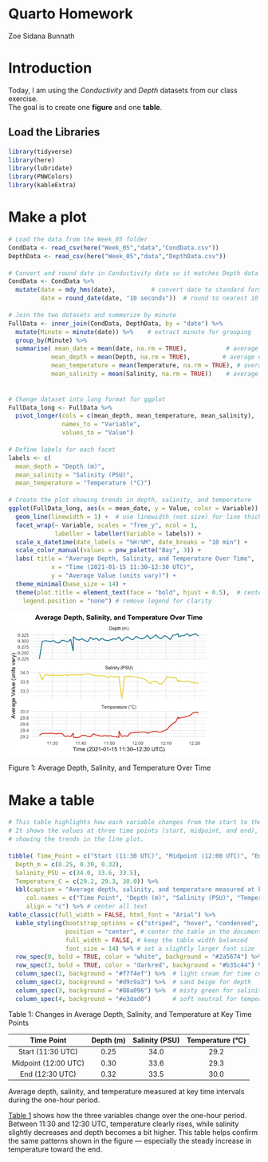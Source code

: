 # Quarto Homework
Zoe Sidana Bunnath

<script src="Quarto_Homework_files/libs/kePrint-0.0.1/kePrint.js"></script>
<link href="Quarto_Homework_files/libs/lightable-0.0.1/lightable.css" rel="stylesheet" />

# Introduction

Today, I am using the *Conductivity* and *Depth* datasets from our class
exercise.  
The goal is to create one **figure** and one **table**.

## Load the Libraries

``` r
library(tidyverse)
library(here)
library(lubridate)
library(PNWColors)
library(kableExtra)
```

# Make a plot

``` r
# Load the data from the Week_05 folder
CondData <- read_csv(here("Week_05","data","CondData.csv"))
DepthData <- read_csv(here("Week_05","data","DepthData.csv"))

# Convert and round date in Conductivity data so it matches Depth data
CondData <- CondData %>%
  mutate(date = mdy_hms(date),          # convert date to standard format
         date = round_date(date, "10 seconds"))  # round to nearest 10 seconds

# Join the two datasets and summarize by minute
FullData <- inner_join(CondData, DepthData, by = "date") %>%
  mutate(Minute = minute(date)) %>%    # extract minute for grouping
  group_by(Minute) %>%
  summarise( mean_date = mean(date, na.rm = TRUE),           # average date per minute
            mean_depth = mean(Depth, na.rm = TRUE),         # average depth
            mean_temperature = mean(Temperature, na.rm = TRUE), # average temperature
            mean_salinity = mean(Salinity, na.rm = TRUE))    # average salinity
  

# Change dataset into long format for ggplot
FullData_long <- FullData %>%
  pivot_longer(cols = c(mean_depth, mean_temperature, mean_salinity),
               names_to = "Variable",
               values_to = "Value")

# Define labels for each facet
labels <- c(
  mean_depth = "Depth (m)",
  mean_salinity = "Salinity (PSU)",
  mean_temperature = "Temperature (°C)")

# Create the plot showing trends in depth, salinity, and temperature
ggplot(FullData_long, aes(x = mean_date, y = Value, color = Variable)) +
  geom_line(linewidth = 1) +  # use linewidth (not size) for line thickness
  facet_wrap(~ Variable, scales = "free_y", ncol = 1,
             labeller = labeller(Variable = labels)) +
  scale_x_datetime(date_labels = "%H:%M", date_breaks = "10 min") +
  scale_color_manual(values = pnw_palette("Bay", 3)) +
  labs( title = "Average Depth, Salinity, and Temperature Over Time",
            x = "Time (2021-01-15 11:30–12:30 UTC)",
            y = "Average Value (units vary)") +
  theme_minimal(base_size = 14) +
  theme(plot.title = element_text(face = "bold", hjust = 0.5),  # center and bold title
    legend.position = "none") # remove legend for clarity
```

<div id="fig-cond-depth">

<img src="../output/fig-cond-depth-1.png" style="width:80.0%"
data-fig-align="center" />

Figure 1: Average Depth, Salinity, and Temperature Over Time

</div>

# Make a table

``` r
# This table highlights how each variable changes from the start to the end of the time period.
# It shows the values at three time points (start, midpoint, and end),
# showing the trends in the line plot.

tibble( Time_Point = c("Start (11:30 UTC)", "Midpoint (12:00 UTC)", "End (12:30 UTC)"),
  Depth_m = c(0.25, 0.30, 0.32),
  Salinity_PSU = c(34.0, 33.6, 33.5),
  Temperature_C = c(29.2, 29.3, 30.0)) %>%
  kbl(caption = "Average depth, salinity, and temperature measured at key time intervals during the one-hour period.", # short note that explains what the table shows
     col.names = c("Time Point", "Depth (m)", "Salinity (PSU)", "Temperature (°C)"), # rename columns
     align = "c") %>% # center all text
kable_classic(full_width = FALSE, html_font = "Arial") %>%
  kable_styling(bootstrap_options = c("striped", "hover", "condensed", "responsive"),  # add light stripes, hover effects, and keep the table compact and flexible
                position = "center", # center the table in the document
                full_width = FALSE, # keep the table width balanced
                font_size = 14) %>% # set a slightly larger font size
  row_spec(0, bold = TRUE, color = "white", background = "#2a5674") %>%   # deep ocean blue header
  row_spec(3, bold = TRUE, color = "darkred", background = "#b35c44") %>%   # highlight for end time
  column_spec(1, background = "#f7f4ef") %>%  # light cream for time column
  column_spec(2, background = "#d9c9a3") %>%  # sand beige for depth
  column_spec(3, background = "#88a096") %>%  # misty green for salinity
  column_spec(4, background = "#e3dad0")      # soft neutral for temperature
```

<div id="tbl-time-change">

Table 1: Changes in Average Depth, Salinity, and Temperature at Key Time
Points

<div class="cell-output-display">

|      Time Point      | Depth (m) | Salinity (PSU) | Temperature (°C) |
|:--------------------:|:---------:|:--------------:|:----------------:|
|  Start (11:30 UTC)   |   0.25    |      34.0      |       29.2       |
| Midpoint (12:00 UTC) |   0.30    |      33.6      |       29.3       |
|   End (12:30 UTC)    |   0.32    |      33.5      |       30.0       |

Average depth, salinity, and temperature measured at key time intervals
during the one-hour period.

</div>

</div>

<a href="#tbl-time-change" class="quarto-xref">Table 1</a> shows how the
three variables change over the one-hour period. Between 11:30 and 12:30
UTC, temperature clearly rises, while salinity slightly decreases and
depth becomes a bit higher. This table helps confirm the same patterns
shown in the figure — especially the steady increase in temperature
toward the end.
